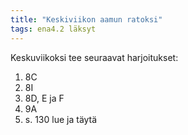 ```yaml
---
title: "Keskiviikon aamun ratoksi"
tags: ena4.2 läksyt
---
```


Keskuviikoksi tee seuraavat harjoitukset:

1. 8C
2. 8I
3. 8D, E ja F
4. 9A
5. s. 130 lue ja täytä

